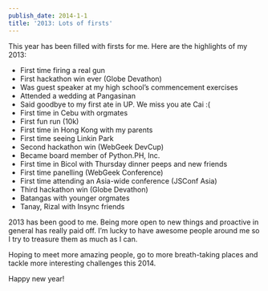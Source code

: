 ```yaml
---
publish_date: 2014-1-1
title: '2013: Lots of firsts'
---
```


This year has been filled with firsts for me. Here are the highlights of my
2013:

  * First time firing a real gun
  * First hackathon win ever (Globe Devathon)
  * Was guest speaker at my high school’s commencement exercises
  * Attended a wedding at Pangasinan
  * Said goodbye to my first ate in UP. We miss you ate Cai :(
  * First time in Cebu with orgmates
  * First fun run (10k)
  * First time in Hong Kong with my parents
  * First time seeing Linkin Park
  * Second hackathon win (WebGeek DevCup)
  * Became board member of Python.PH, Inc.
  * First time in Bicol with Thursday dinner peeps and new friends
  * First time panelling (WebGeek Conference)
  * First time attending an Asia-wide conference (JSConf Asia)
  * Third hackathon win (Globe Devathon)
  * Batangas with younger orgmates
  * Tanay, Rizal with Insync friends

2013 has been good to me. Being more open to new things and proactive in
general has really paid off. I’m lucky to have awesome people around me so I
try to treasure them as much as I can.

Hoping to meet more amazing people, go to more breath-taking places and tackle
more interesting challenges this 2014.

Happy new year!